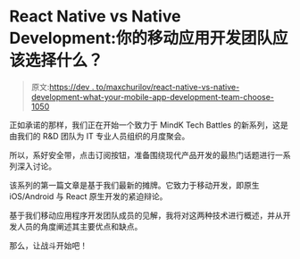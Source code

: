 # React Native vs Native Development:你的移动应用开发团队应该选择什么？

> 原文:[https://dev . to/maxchurilov/react-native-vs-native-development-what-your-mobile-app-development-team-choose-1050](https://dev.to/maxchurilov/react-native-vs-native-development-what-should-your-mobile-app-development-team-choose-1050)

正如承诺的那样，我们正在开始一个致力于 MindK Tech Battles 的新系列，这是由我们的 R&D 团队为 IT 专业人员组织的月度聚会。

所以，系好安全带，点击订阅按钮，准备围绕现代产品开发的最热门话题进行一系列深入讨论。

该系列的第一篇文章是基于我们最新的摊牌。它致力于移动开发，即原生 iOS/Android 与 React 原生开发的紧迫辩论。

基于我们移动应用程序开发团队成员的见解，我将对这两种技术进行概述，并从开发人员的角度阐述其主要优点和缺点。

那么，让战斗开始吧！